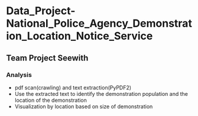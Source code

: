 # Data_Project-National_Police_Agency_Demonstration_Location_Notice_Service
## Team Project Seewith
### Analysis
- pdf scan(crawling) and text extraction(PyPDF2) <br>
- Use the extracted text to identify the demonstration population and the location of the demonstration <br>
- Visualization by location based on size of demonstration <br>

